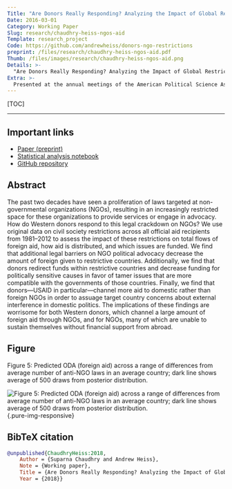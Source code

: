 ```yaml
---
Title: "Are Donors Really Responding? Analyzing the Impact of Global Restrictions on NGOs"
Date: 2016-03-01
Category: Working Paper
Slug: research/chaudhry-heiss-ngos-aid
Template: research_project
Code: https://github.com/andrewheiss/donors-ngo-restrictions
preprint: /files/research/chaudhry-heiss-ngos-aid.pdf
Thumb: /files/images/research/chaudhry-heiss-ngos-aid.png
Details: >-
  "Are Donors Really Responding? Analyzing the Impact of Global Restrictions on NGOs" (with [Suparna Chaudhry](http://www.suparnachaudhry.com/), Christopher Newport University)
Extra: >-
  Presented at the annual meetings of the American Political Science Association (APSA), Boston, Massachusetts, August 2018; and the International Studies Association (ISA), Baltimore, Maryland, February 2017
---
```


[TOC]

---

## Important links

- [Paper (preprint)](/files/research/chaudhry-heiss-ngos-aid.pdf)
- [Statistical analysis notebook](https://stats.andrewheiss.com/donors-ngo-restrictions/)
- [GitHub repository](https://github.com/andrewheiss/donors-ngo-restrictions)


## Abstract

The past two decades have seen a proliferation of laws targeted at non-governmental organizations (NGOs), resulting in an increasingly restricted space for these organizations to provide services or engage in advocacy. How do Western donors respond to this legal crackdown on NGOs? We use original data on civil society restrictions across all official aid recipients from 1981–2012 to assess the impact of these restrictions on total flows of foreign aid, how aid is distributed, and which issues are funded. We find that additional legal barriers on NGO political advocacy decrease the amount of foreign given to restrictive countries. Additionally, we find that donors redirect funds within restrictive countries and decrease funding for politically sensitive causes in favor of tamer issues that are more compatible with the governments of those countries. Finally, we find that donors—USAID in particular—channel more aid to domestic rather than foreign NGOs in order to assuage target country concerns about external interference in domestic politics. The implications of these findings are worrisome for both Western donors, which channel a large amount of foreign aid through NGOs, and for NGOs, many of which are unable to sustain themselves without financial support from abroad. 


## Figure

Figure 5: Predicted ODA (foreign aid) across a range of differences from average number of anti-NGO laws in an average country; dark line shows average of 500 draws from posterior distribution.

![Figure 5: Predicted ODA (foreign aid) across a range of differences from average number of anti-NGO laws in an average country; dark line shows average of 500 draws from posterior distribution.](/files/images/research/ngos-aid_fig5.png){.pure-img-responsive}


## BibTeX citation

```bibtex
@unpublished{ChaudhryHeiss:2018,
    Author = {Suparna Chaudhry and Andrew Heiss},
    Note = {Working paper},
    Title = {Are Donors Really Responding? Analyzing the Impact of Global Restrictions on {NGO}s},
    Year = {2018}}
```
